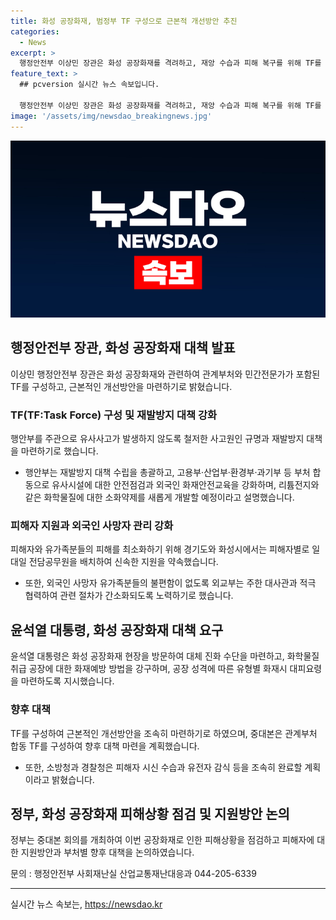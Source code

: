 ```yaml
---
title: 화성 공장화재, 범정부 TF 구성으로 근본적 개선방안 추진
categories:
  - News
excerpt: >
  행정안전부 이상민 장관은 화성 공장화재를 격려하고, 재앙 수습과 피해 복구를 위해 TF를 결성하고 외국인 화재안전교육 및 새로운 소화약제 개발 등을 약속했다. 윤석열 대통령은 화재사고 예방에 대한 대책을 지시하며 TF 구성을 촉구했고, 소방청과 경찰청은 빠른 피해자 지원을 계획하고 외교부는 외국인 사망자 유가족 지원에 노력하겠다고 밝혔다. 지금까지 24일 화재로 30명의 피해자가 발생했으며, 정부는 각 부처별 대책을 논의하고 향후 대응 방안을 살펴봤다.
feature_text: >
  ## pcversion 실시간 뉴스 속보입니다.

  행정안전부 이상민 장관은 화성 공장화재를 격려하고, 재앙 수습과 피해 복구를 위해 TF를 결성하고 외국인 화재안전교육 및 새로운 소화약제 개발 등을 약속했다. 윤석열 대통령은 화재사고 예방에 대한 대책을 지시하며 TF 구성을 촉구했고, 소방청과 경찰청은 빠른 피해자 지원을 계획하고 외교부는 외국인 사망자 유가족 지원에 노력하겠다고 밝혔다. 지금까지 24일 화재로 30명의 피해자가 발생했으며, 정부는 각 부처별 대책을 논의하고 향후 대응 방안을 살펴봤다.
image: '/assets/img/newsdao_breakingnews.jpg'
---
```


<p><img src="/assets/img/newsdao_breakingnews.jpg" alt="pcversion 속보" /></p>

<h2 data-ke-size="size26">행정안전부 장관, 화성 공장화재 대책 발표</h2>

<p data-ke-size="size16">이상민 행정안전부 장관은 화성 공장화재와 관련하여 관계부처와 민간전문가가 포함된 TF를 구성하고, 근본적인 개선방안을 마련하기로 밝혔습니다.</p>

<h3>TF(TF:Task Force) 구성 및 재발방지 대책 강화</h3>

<p data-ke-size="size16">행안부를 주관으로 유사사고가 발생하지 않도록 철저한 사고원인 규명과 재발방지 대책을 마련하기로 했습니다.</p>

<ul>
    <li>행안부는 재발방지 대책 수립을 총괄하고, 고용부·산업부·환경부·과기부 등 부처 합동으로 유사시설에 대한 안전점검과 외국인 화재안전교육을 강화하며, 리튬전지와 같은 화학물질에 대한 소화약제를 새롭게 개발할 예정이라고 설명했습니다.</li>
</ul>

<h3>피해자 지원과 외국인 사망자 관리 강화</h3>

<p data-ke-size="size16">피해자와 유가족분들의 피해를 최소화하기 위해 경기도와 화성시에서는 피해자별로 일대일 전담공무원을 배치하여 신속한 지원을 약속했습니다.</p>

<ul>
    <li>또한, 외국인 사망자 유가족분들의 불편함이 없도록 외교부는 주한 대사관과 적극 협력하여 관련 절차가 간소화되도록 노력하기로 했습니다.</li>
</ul>

<h2 data-ke-size="size26">윤석열 대통령, 화성 공장화재 대책 요구</h2>

<p data-ke-size="size16">윤석열 대통령은 화성 공장화재 현장을 방문하여 대체 진화 수단을 마련하고, 화학물질 취급 공장에 대한 화재예방 방법을 강구하며, 공장 성격에 따른 유형별 화재시 대피요령을 마련하도록 지시했습니다.</p>

<h3>향후 대책</h3>

<p data-ke-size="size16">TF를 구성하여 근본적인 개선방안을 조속히 마련하기로 하였으며, 중대본은 관계부처 합동 TF를 구성하여 향후 대책 마련을 계획했습니다.</p>

<ul>
    <li>또한, 소방청과 경찰청은 피해자 시신 수습과 유전자 감식 등을 조속히 완료할 계획이라고 밝혔습니다.</li>
</ul>

<h2 data-ke-size="size26">정부, 화성 공장화재 피해상황 점검 및 지원방안 논의</h2>

<p data-ke-size="size16">정부는 중대본 회의를 개최하여 이번 공장화재로 인한 피해상황을 점검하고 피해자에 대한 지원방안과 부처별 향후 대책을 논의하였습니다.</p>

<p data-ke-size="size16">문의 : 행정안전부 사회재난실 산업교통재난대응과 044-205-6339</p>

<p data-ke-size="size16"></p>

<hr>
실시간 뉴스 속보는, <a href="https://newsdao.kr" rel="dofollow">https://newsdao.kr</a>


